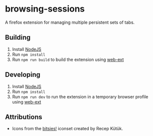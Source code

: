 # browsing-sessions
A firefox extension for managing multiple persistent sets of tabs.

## Building

1. Install [NodeJS](https://nodejs.org)
2. Run `npm install`
2. Run `npm run build` to build the extension using [web-ext](https://github.com/mozilla/web-ext)

## Developing

1. Install [NodeJS](https://nodejs.org)
2. Run `npm install`
3. Run `npm run dev` to run the extension in a temporary browser profile using [web-ext](https://github.com/mozilla/web-ext)

## Attributions

* Icons from the [bitsies!](https://www.iconfinder.com/iconsets/bitsies) iconset created by Recep Kütük.